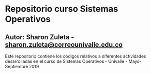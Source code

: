 # Repositorio curso Sistemas Operativos
## Autor: Sharon Zuleta - sharon.zuleta@correounivalle.edu.co

Este repositorio contiene los códigos relativos a diferentes actividades
desarrolladas en el curso de Sistemas Operativos - Univalle - Mayo-Septiembre 2019
